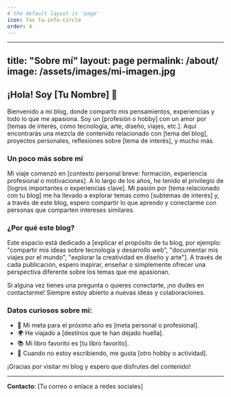 ```yaml
---
# the default layout is 'page'
icon: fas fa-info-circle
order: 4
---
```


---
title: "Sobre mí"
layout: page
permalink: /about/
image: /assets/images/mi-imagen.jpg
---

## ¡Hola! Soy [Tu Nombre] 👋

Bienvenido a mi blog, donde comparto mis pensamientos, experiencias y todo lo que me apasiona. Soy un [profesión o hobby] con un amor por [temas de interés, como tecnología, arte, diseño, viajes, etc.]. Aquí encontrarás una mezcla de contenido relacionado con [tema del blog], proyectos personales, reflexiones sobre [tema de interés], y mucho más.

### Un poco más sobre mí

Mi viaje comenzó en [contexto personal breve: formación, experiencia profesional o motivaciones]. A lo largo de los años, he tenido el privilegio de [logros importantes o experiencias clave]. Mi pasión por [tema relacionado con tu blog] me ha llevado a explorar temas como [subtemas de interés] y, a través de este blog, espero compartir lo que aprendo y conectarme con personas que comparten intereses similares.

### ¿Por qué este blog?

Este espacio está dedicado a [explicar el propósito de tu blog, por ejemplo: "compartir mis ideas sobre tecnología y desarrollo web", "documentar mis viajes por el mundo", "explorar la creatividad en diseño y arte"]. A través de cada publicación, espero inspirar, enseñar o simplemente ofrecer una perspectiva diferente sobre los temas que me apasionan.

Si alguna vez tienes una pregunta o quieres conectarte, ¡no dudes en contactarme! Siempre estoy abierto a nuevas ideas y colaboraciones.

### Datos curiosos sobre mí:
- 🎯 Mi meta para el próximo año es [meta personal o profesional].
- 🌍 He viajado a [destinos que te han dejado huella].
- 📚 Mi libro favorito es [tu libro favorito].
- 🎨 Cuando no estoy escribiendo, me gusta [otro hobby o actividad].

¡Gracias por visitar mi blog y espero que disfrutes del contenido!

---

**Contacto**: [Tu correo o enlace a redes sociales]


